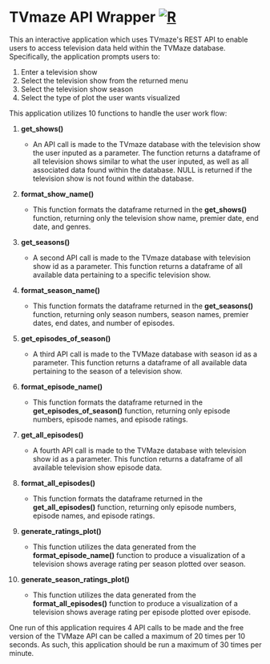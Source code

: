 # TVmaze API Wrapper [![R](https://github.com/BaldeepDhada/API-Shows/actions/workflows/r.yml/badge.svg)](https://github.com/BaldeepDhada/API-Shows/actions/workflows/r.yml) <br>

This an interactive application which uses TVmaze's REST API to enable users to access television data held within the TVMaze database. Specifically, the application prompts users to:

1. Enter a television show
2. Select the television show from the returned menu
3. Select the television show season
4. Select the type of plot the user wants visualized

This application utilizes 10 functions to handle the user work flow:

1. **get_shows()**
    - An API call is made to the TVmaze database with the television show the user inputed as a parameter. The function returns a dataframe of all television shows similar to what the user inputed, as well as all associated data found within the database. NULL is returned if the television show is not found within the database.

2. **format_show_name()**
    - This function formats the dataframe returned in the **get_shows()** function, returning only the television show name, premier date, end date, and genres.

3. **get_seasons()**
    - A second API call is made to the TVmaze database with television show id as a parameter. This function returns a dataframe of all available data pertaining to a specific television show.

4. **format_season_name()**
    - This function formats the dataframe returned in the **get_seasons()** function, returning only season numbers, season names, premier dates, end dates, and number of episodes.

5. **get_episodes_of_season()**
    - A third API call is made to the TVMaze database with season id as a parameter. This function returns a dataframe of all available data pertaining to the season of a television show.

6. **format_episode_name()**
    - This function formats the dataframe returned in the **get_episodes_of_season()** function, returning only episode numbers, episode names, and episode ratings.

7. **get_all_episodes()**
    - A fourth API call is made to the TVMaze database with television show id as a parameter. This function returns a dataframe of all available television show episode data.

8. **format_all_episodes()**
    - This function formats the dataframe returned in the **get_all_episodes()** function, returning only episode numbers, episode names, and episode ratings.

9. **generate_ratings_plot()**
    - This function utilizes the data generated from the **format_episode_name()** function to produce a visualization of a television shows average rating per season plotted over season.

10. **generate_season_ratings_plot()**
    - This function utilizes the data generated from the **format_all_episodes()** function to produce a visualization of a television shows average rating per episode plotted over episode.

One run of this application requires 4 API calls to be made and the free version of the TVMaze API can be called a maximum of 20 times per 10 seconds. As such, this application should be run a maximum of 30 times per minute.
